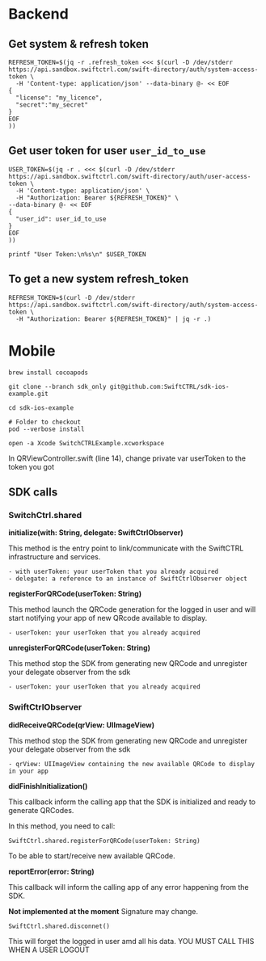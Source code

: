 # Backend

## Get system & refresh token
```
REFRESH_TOKEN=$(jq -r .refresh_token <<< $(curl -D /dev/stderr https://api.sandbox.swiftctrl.com/swift-directory/auth/system-access-token \
  -H 'Content-type: application/json' --data-binary @- << EOF
{
  "license": "my_licence",
  "secret":"my_secret"
}
EOF
))
```

## Get user token for user `user_id_to_use`
```
USER_TOKEN=$(jq -r . <<< $(curl -D /dev/stderr https://api.sandbox.swiftctrl.com/swift-directory/auth/user-access-token \
  -H 'Content-type: application/json' \
  -H "Authorization: Bearer ${REFRESH_TOKEN}" \
--data-binary @- << EOF
{
  "user_id": user_id_to_use
}
EOF
))

printf "User Token:\n%s\n" $USER_TOKEN
```

## To get a new system refresh_token
```
REFRESH_TOKEN=$(curl -D /dev/stderr https://api.sandbox.swiftctrl.com/swift-directory/auth/system-access-token \
  -H "Authorization: Bearer ${REFRESH_TOKEN}" | jq -r .)
```

# Mobile
```
brew install cocoapods

git clone --branch sdk_only git@github.com:SwiftCTRL/sdk-ios-example.git

cd sdk-ios-example

# Folder to checkout
pod --verbose install

open -a Xcode SwitchCTRLExample.xcworkspace
```

In QRViewController.swift (line 14), change private var userToken to the token you got

## SDK calls

### SwitchCtrl.shared


**initialize(with: String, delegate: SwiftCtrlObserver)**

This method is the entry point to link/communicate with the SwiftCTRL infrastructure and services.

```
- with userToken: your userToken that you already acquired
- delegate: a reference to an instance of SwiftCtrlObserver object
```	

**registerForQRCode(userToken: String)**

This method launch the QRCode generation for the logged in user and will start notifying your app of new QRcode available to display.

```
- userToken: your userToken that you already acquired
```	

**unregisterForQRCode(userToken: String)**

This method stop the SDK from generating new QRCode and unregister your delegate observer from the sdk

```
- userToken: your userToken that you already acquired
```	


### SwiftCtrlObserver

**didReceiveQRCode(qrView: UIImageView)**

This method stop the SDK from generating new QRCode and unregister your delegate observer from the sdk

```
- qrView: UIImageView containing the new available QRCode to display in your app
```	

**didFinishInitialization()**

This callback inform the calling app that the SDK is initialized and ready to generate QRCodes.

In this method, you need to call:

```
SwiftCtrl.shared.registerForQRCode(userToken: String)
```	

To be able to start/receive new available QRCode.


**reportError(error: String)**

This callback will inform the calling app of any error happening from the SDK.

**Not implemented at the moment** Signature may change.



```
SwiftCtrl.shared.disconnet()
```	

This will forget the logged in user amd all his data.
YOU MUST CALL THIS WHEN A USER LOGOUT

